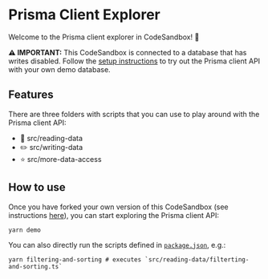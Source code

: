 # Prisma Client Explorer

Welcome to the Prisma client explorer in CodeSandbox! 👋

**⚠️ IMPORTANT:** This CodeSandbox is connected to a database that has writes disabled. Follow the [setup instructions](./SETUP.md) to try out the Prisma client API with your own demo database.

## Features

There are three folders with scripts that you can use to play around with the Prisma client API:

- 📖 src/reading-data
- ✏️ src/writing-data
- ⭐️ src/more-data-access

## How to use

Once you have forked your own version of this CodeSandbox (see instructions [here](./SETUP.md)), you can start exploring the Prisma client API:

```
yarn demo
```

You can also directly run the scripts defined in [`package.json`](./package.json#L17), e.g.:

```
yarn filtering-and-sorting # executes `src/reading-data/filterting-and-sorting.ts`
```